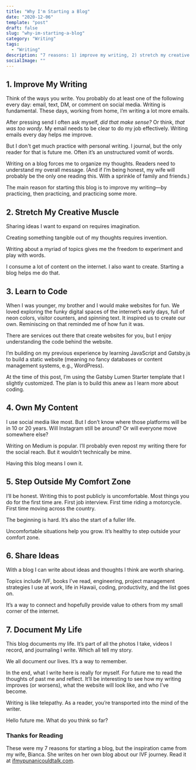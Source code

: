 ```yaml
---
title: "Why I'm Starting a Blog"
date: "2020-12-06"
template: "post"
draft: false
slug: "why-im-starting-a-blog"
category: "Writing"
tags:
  - "Writing"
description: "7 reasons: 1) improve my writing, 2) stretch my creative muscle, 3) learn to code, 4) own my content, 5) step outside my comfort zone, 6) share ideas, and 7) document my life."
socialImage: ""
---
```


## 1. Improve My Writing

Think of the ways you write. You probably do at least one of the following every day: email, text, DM, or comment on social media. Writing is fundamental. These days, working from home, I’m writing a lot more emails.

After pressing send I often ask myself, *did that make sense?* Or think, *that was too wordy*. My email needs to be clear to do my job effectively. Writing emails every day helps me improve.

But I don't get much practice with personal writing. I journal, but the only reader for that is future me. Often it’s an unstructured vomit of words.

Writing on a blog forces me to organize my thoughts. Readers need to understand my overall message. (And if I’m being honest, my wife will probably be the only one reading this. With a sprinkle of family and friends.)

The main reason for starting this blog is to improve my writing—by practicing, then practicing, and practicing some more.

## 2. Stretch My Creative Muscle

Sharing ideas I want to expand on requires imagination.

Creating something tangible out of my thoughts requires invention.

Writing about a myriad of topics gives me the freedom to experiment and play with words.

I consume a lot of content on the internet. I also want to create. Starting a blog helps me do that.

## 3. Learn to Code

When I was younger, my brother and I would make websites for fun. We loved exploring the funky digital spaces of the internet’s early days, full of neon colors, visitor counters, and spinning text. It inspired us to create our own. Reminiscing on that reminded me of how fun it was.

There are services out there that create websites for you, but I enjoy understanding the code behind the website.

I’m building on my previous experience by learning JavaScript and Gatsby.js to build a static website (meaning no fancy databases or content management systems, e.g., WordPress).

At the time of this post, I’m using the Gatsby Lumen Starter template that I slightly customized. The plan is to build this anew as I learn more about coding.

## 4. Own My Content

I use social media like most. But I don’t know where those platforms will be in 10 or 20 years. Will Instagram still be around? Or will everyone move somewhere else?

Writing on Medium is popular. I’ll probably even repost my writing there for the social reach. But it wouldn’t technically be mine.

Having this blog means I own it.

## 5. Step Outside My Comfort Zone
I’ll be honest. Writing this to post publicly is uncomfortable. Most things you do for the first time are. First job interview. First time riding a motorcycle. First time moving across the country.

The beginning is hard. It’s also the start of a fuller life.

Uncomfortable situations help you grow. It’s healthy to step outside your comfort zone.

## 6. Share Ideas
With a blog I can write about ideas and thoughts I think are worth sharing.

Topics include IVF, books I’ve read, engineering, project management strategies I use at work, life in Hawaii, coding, productivity, and the list goes on.

It’s a way to connect and hopefully provide value to others from my small corner of the internet.

## 7. Document My Life
This blog documents my life. It’s part of all the photos I take, videos I record, and journaling I write. Which all tell my story.

We all document our lives. It’s a way to remember.

In the end, what I write here is really for myself. For future me to read the thoughts of past me and reflect. It’ll be interesting to see how my writing improves (or worsens), what the website will look like, and who I’ve become.

Writing is like telepathy. As a reader, you’re transported into the mind of the writer.

Hello future me. What do you think so far?

### Thanks for Reading

These were my 7 reasons for starting a blog, but the inspiration came from my wife, Bianca. She writes on her own blog about our IVF journey. Read it at [ifmypunanicouldtalk.com](https://ifmypunanicouldtalk.com/).